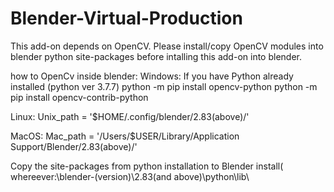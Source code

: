# Blender-Virtual-Production

This add-on depends on OpenCV.
Please install/copy OpenCV modules into blender python site-packages before intalling this add-on into blender.

how to OpenCv inside blender:
Windows:
  If you have Python already installed (python ver 3.7.7) 
    python -m pip install opencv-python
    python -m pip install opencv-contrib-python

Linux:
    Unix_path = '$HOME/.config/blender/2.83(above)/'

MacOS:
    Mac_path = '/Users/$USER/Library/Application Support/Blender/2.83(above)/'
    
Copy the site-packages from python installation to Blender install( whereever:\blender-(version)\2.83(and above)\python\lib\

